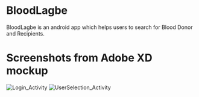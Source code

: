 # BloodLagbe
BloodLagbe is an android app which helps users to search for Blood Donor and Recipients.

# Screenshots from Adobe XD mockup
![Login_Activity](https://user-images.githubusercontent.com/57093421/149021543-b03599e6-b881-4e0e-aaf4-22ecf0ab6d4f.png)
![UserSelection_Activity](https://user-images.githubusercontent.com/57093421/149021829-2834aa98-5f6a-435f-b389-ec3fdb6c7887.png)
